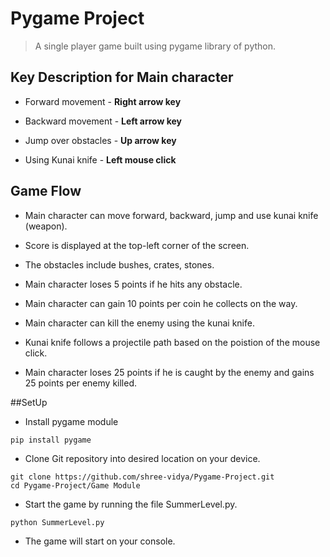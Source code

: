# Pygame Project

> A single player game built using pygame library of python.

## Key Description for Main character

* Forward movement - **Right arrow key**

* Backward movement - **Left arrow key**

* Jump over obstacles - **Up arrow key**

* Using Kunai knife - **Left mouse click**

## Game Flow

* Main character can move forward, backward, jump and use kunai knife (weapon). 

* Score is displayed at the top-left corner of the screen.

* The obstacles include bushes, crates, stones.

* Main character loses 5 points if he hits any obstacle.

* Main character can gain 10 points per coin he collects on the way.

* Main character can kill the enemy using the kunai knife. 

* Kunai knife follows a projectile path based on the poistion of the mouse click.

* Main character loses 25 points if he is caught by the enemy and gains 25 points per enemy killed.

##SetUp

* Install pygame module
```
pip install pygame
```
* Clone Git repository into desired location on your device.
```
git clone https://github.com/shree-vidya/Pygame-Project.git
cd Pygame-Project/Game Module
```
* Start the game by running the file SummerLevel.py.
```
python SummerLevel.py
```
* The game will start on your console.